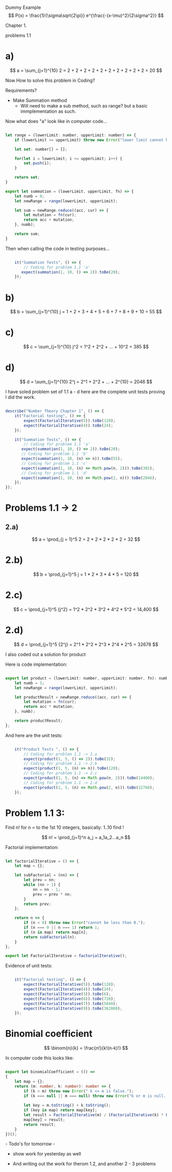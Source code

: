 
Dummy Example
$$
P(x) = \frac{1}{\sigma\sqrt{2\pi}} e^{\frac{-(x-\mu)^2}{2\sigma^2}}
$$


Chapter 1. 

problems 1.1

# a)

$$
    a = \sum_{j=1}^{10} 2 = 2 + 2 + 2 + 2 + 2 + 2 + 2 + 2 + 2 + 2 = 20 
$$

Now How to solve this problem in Coding?

Requirements?

- Make Summation method
    - Will need to make a sub method, such as range?
      but a basic immplementation as such.


Now what does "a" look like in computer code...

```js

let range = (lowerLimit: number, upperLimit: number) => {
    if (lowerLimit >= upperLimit) throw new Error("lower limit cannot be greater than or equal to upperlimit.");

    let set: number[] = [];

    for(let i = lowerLimit; i <= upperLimit; i++) {
        set.push(i);
    }

    return set;
}

export let summation = (lowerLimit, upperLimit, fn) => {
    let numb = 0;
    let newRange = range(lowerLimit, upperLimit);

    let sum = newRange.reduce((acc, cur) => {
        let mutation = fn(cur);
        return acc + mutation;
    }, numb);

    return sum;
}

```

Then when calling the code in testing purposes...

```js

    it("Summation Tests", () => {
        // Coding for problem 1.1 'a' 
       expect(summation(1, 10, () => 2)).toBe(20);  
    });

```

# b)

$$
    b = \sum_{j=1}^{10} j = 1 + 2 + 3 + 4 + 5 + 6 + 7 + 8 + 9 + 10 = 55 
$$


# c)


$$
    c = \sum_{j=1}^{10} j^2 = 1^2 + 2^2 +  ... + 10^2 = 385
$$

# d)

$$
    d = \sum_{j=1}^{10} 2^j = 2^1 + 2^2 + ... + 2^{10} = 2046
$$


I have soled problem set of 1.1 a - d here are the complete unit tests proving I did the work. 

```js

describe("Number Theory Chapter 1", () => {
    it("Factorial testing", () => {
        expect(FactorialIterative(5)).toBe(120);
        expect(FactorialIterative(4)).toBe(24);
    });

    it("Summation Tests", () => {
        // Coding for problem 1.1 'a' 
       expect(summation(1, 10, () => 2)).toBe(20);  
       // Coding for problem 1.1 'b'
       expect(summation(1, 10, (n) => n)).toBe(55);
       // Coding for problem 1.1 'c'
       expect(summation(1, 10, (n) => Math.pow(n, 2))).toBe(385);
       // Coding for problem 1.1 'd'
       expect(summation(1, 10, (n) => Math.pow(2, n))).toBe(2046);
    });
});

```


# Problems 1.1 -> 2

##  2.a)

$$
    a = \prod_{j = 1}^5 2 = 2 * 2 * 2 * 2 * 2 = 32
$$


# 2.b)

$$
    b = \prod_{j=1}^5 j = 1 * 2 * 3 * 4 * 5 = 120
$$


# 2.c)

$$
    c = \prod_{j=1}^5 {j^2} = 1^2 * 2^2 * 3^2 * 4^2 * 5^2 = 14,400
$$


# 2.d)

$$
    d = \prod_{j=1}^5 {2^j} = 2^1 * 2^2 * 2^3 * 2^4 * 2^5 = 32678
$$

I also coded out a solution for product

Here is code implementation: 

```js

export let product = (lowerLimit: number, upperLimit: number, fn): number => {
    let numb = 1;
    let newRange = range(lowerLimit, upperLimit);

    let productResult = newRange.reduce((acc, cur) => {
        let mutation = fn(cur);
        return acc * mutation;
    }, numb);

    return productResult;
};

```


And here are the unit tests: 

```js

    it("Product Tests ", () => {
        // Coding for problem 1.1 -> 2.a
        expect(product(1, 5, () => 2)).toBe(32);
        // Coding for problem 1.1 -> 2.b
        expect(product(1, 5, (n) => n)).toBe(120);
        // Coding for problem 1.1 -> 2.c
        expect(product(1, 5, (n) => Math.pow(n, 2))).toBe(14400);
        // Coding for problem 1.1 -> 2.d
        expect(product(1, 5, (n) => Math.pow(2, n))).toBe(32768);
    });

```

# Problem 1.1 3: 

Find n! for n = to the 1st 10 integers, basically: 1..10 find !


$$
    n! = \prod_{j=1}^n a_j = a_1a_2...a_n
$$


Factorial implementation: 

```js

let factorialIterative = () => {
    let map = {};

    let subFactorial = (nn) => {
        let prev = nn;
        while (nn > 1) {
            nn = nn - 1;
            prev = prev * nn;
        }
        return prev;
    };

    return n => {
        if (n < 0) throw new Error("cannot be less than 0.");
        if (n === 0 || n === 1) return 1;
        if (n in map) return map[n];
        return subFactorial(n);
    }
};

export let FactorialIterative = factorialIterative();

```

Evidence of unit tests: 

```js

    it("Factorial testing", () => {
        expect(FactorialIterative(5)).toBe(120);
        expect(FactorialIterative(4)).toBe(24);
        expect(FactorialIterative(3)).toBe(6);
        expect(FactorialIterative(6)).toBe(720);
        expect(FactorialIterative(7)).toBe(5040);
        expect(FactorialIterative(9)).toBe(362880);
    });

```

# Binomial coefficient

$$
    \binom{n}{k} = \frac{n!}{k!(n-k)!}
$$

In computer code this looks like: 

```ts

export let binomialCoefficient = (() => 
{
    let map = {};
    return (m: number, k: number): number => {
        if (k > m) throw new Error(" k <= m is false.");
        if (k === null || m === null) throw new Error("k or m is null. ");
        
        let key = m.toString() + k.toString();
        if (key in map) return map[key];
        let result = FactorialIterative(m) / (FactorialIterative(k) * FactorialIterative(m - k));
        map[key] = result;
        return result;
    }
})();

```

\- Todo's for tomorrow - 

- show work for yesterday as well

- And writing out the work for therom 1.2, and another 2 - 3 problems

